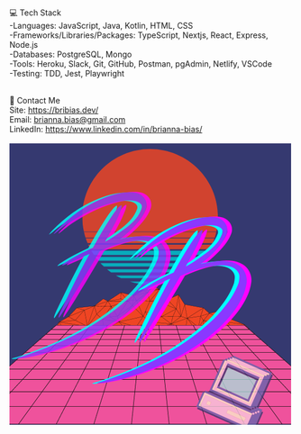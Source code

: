 
💻 Tech Stack<br>
-Languages: JavaScript, Java, Kotlin, HTML, CSS <br>
-Frameworks/Libraries/Packages:  TypeScript, Nextjs, React, Express, Node.js <br>
-Databases: PostgreSQL, Mongo <br>
-Tools: Heroku, Slack, Git, GitHub, Postman, pgAdmin, Netlify, VSCode <br>
-Testing: TDD, Jest, Playwright <br> <br>

📱 Contact Me <br>
Site: https://bribias.dev/ <br>
Email: brianna.bias@gmail.com <br>
LinkedIn: https://www.linkedin.com/in/brianna-bias/ <br><br>
<img src="https://github.com/bribias/bribias/blob/main/BB.png"><br><br>
